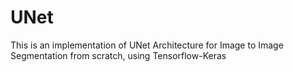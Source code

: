 # UNet
This is an implementation of UNet Architecture for Image to Image Segmentation from scratch, using Tensorflow-Keras
